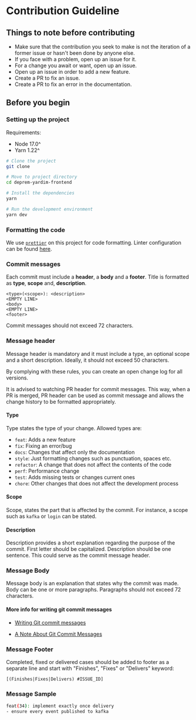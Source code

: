 # Contribution Guideline

## Things to note before contributing

- Make sure that the contribution you seek to make is not the iteration of a former issue or hasn't been done by anyone else.
- If you face with a problem, open up an issue for it.
- For a change you await or want, open up an issue.
- Open up an issue in order to add a new feature.
- Create a PR to fix an issue.
- Create a PR to fix an error in the documentation.

## Before you begin

### Setting up the project

Requirements:

- Node 17.0^
- Yarn 1.22^

```bash
# Clone the project
git clone

# Move to project directory
cd deprem-yardim-frontend

# Install the dependencies
yarn

# Run the development environment
yarn dev
```

### Formatting the code

We use [`prettier`](https://prettier.io/) on this project for code formatting. Linter configuration can be found [here](https://github.com/acikkaynak/deprem-yardim-frontend/blob/main/.prettierrc).

### Commit messages

Each commit must include a **header**, a **body** and a **footer**. Title is formatted as **type**, **scope** and, **description**.

```plaintext
<type>(<scope>): <description>
<EMPTY LINE>
<body>
<EMPTY LINE>
<footer>
```

Commit messages should not exceed 72 characters.

### Message header

Message header is mandatory and it must include a type, an optional scope and a short description. Ideally, it should not exceed 50 characters.

By complying with these rules, you can create an open change log for all versions.

It is advised to watching PR header for commit messages. This way, when a PR is merged, PR header can be used as commit message and allows the change history to be formatted appropriately.

#### Type

Type states the type of your change. Allowed types are:

- `feat`: Adds a new feature
- `fix`: Fixing an error/bug
- `docs`: Changes that affect only the documentation
- `style`: Just formatting changes such as punctuation, spaces etc.
- `refactor`: A change that does not affect the contents of the code
- `perf`: Performance change
- `test`: Adds missing tests or changes current ones
- `chore`: Other changes that does not affect the development process

#### Scope

Scope, states the part that is affected by the commit. For instance, a scope such as `kafka` or `login` can be stated.

#### Description

Description provides a short explanation regarding the purpose of the commit. First letter should be capitalized. Description should be one sentence. This could serve as the commit message header.

### Message Body

Message body is an explanation that states why the commit was made. Body can be one or more paragraphs. Paragraphs should not exceed 72 characters.

#### More info for writing git commit messages

- [Writing Git commit messages](http://365git.tumblr.com/post/3308646748/writing-git-commit-messages)

- [A Note About Git Commit Messages](http://tbaggery.com/2008/04/19/a-note-about-git-commit-messages.html)

### Message Footer

Completed, fixed or delivered cases should be added to footer as a separate line and start with "Finishes", "Fixes" or "Delivers" keyword:

`[(Finishes|Fixes|Delivers) #ISSUE_ID]`

### Message Sample

```sh
feat(34): implement exactly once delivery
- ensure every event published to kafka
```
